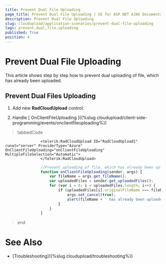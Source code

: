 ```yaml
---
title: Prevent Dual File Uploading
page_title: Prevent Dual File Uploading | UI for ASP.NET AJAX Documentation
description: Prevent Dual File Uploading
slug: cloudupload/application-scenarios/prevent-dual-file-uploading
tags: prevent,dual,file,uploading
published: True
position: 4
---
```


# Prevent Dual File Uploading



This article shows step by step how to prevent dual uploading of file, which has already been uploaded.

## Prevent Dual Files Uploading

1. Add new __RadCloudUpload__ control.

1. Handle [ OnClientFileUploading ]({%slug cloudupload/client-side-programming/events/onclientfileuploading%})

>tabbedCode

````ASPNET
	            <telerik:RadCloudUpload ID="RadCloudUpload1" runat="server" ProviderType="Azure" OnClientFileUploading="onClientFileUploading" MultipleFileSelection="Automatic">
	            </telerik:RadCloudUpload>
````
````JavaScript
	            //Prevent uploading of file, which has already been uploaded.
	            function onClientFileUploading(sender, args) {
	                var fileName = args.get_fileName();
	                var uploadedFiles = sender.get_uploadedFiles();
	                for (var i = 0; i < uploadedFiles.length; i++) {
	                    if (uploadedFiles[i].originalFileName === fileName) {
	                        args.set_cancel(true);
	                        alert(fileName + ' has already been uploaded.');
	                    }
	                }
	            }
````
>end

# See Also

 * [Troubleshooting]({%slug cloudupload/troubleshooting%})
